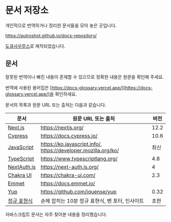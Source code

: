 # 문서 저장소

개인적으로 번역하거나 정리한 문서들을 모아 놓은 곳입니다.

https://autroshot.github.io/docs-repository/

[도큐사우루스](https://docusaurus.io/)로 제작되었습니다.

## 문서

잘못된 번역이나 빠진 내용이 존재할 수 있으므로 정확한 내용은 원문을 확인해 주세요.

번역에 사용된 용어집은 [https://docs-glossary.vercel.app/](https://docs-glossary.vercel.app/)을 확인하세요.

문서의 목록과 원문 URL 또는 출처는 다음과 같습니다.

| 문서                                                         | 원문 URL 또는 출처                                           | 버전 |
| ------------------------------------------------------------ | ------------------------------------------------------------ | ---- |
| [Next.js](https://autroshot.github.io/docs-repository/docs/next-js) | https://nextjs.org/                                          | 12.2 |
| [Cypress](https://autroshot.github.io/docs-repository/docs/cypress) | https://docs.cypress.io/                                     | 10.6 |
| [JavaScript](https://autroshot.github.io/docs-repository/docs/miscellaneous/javascript/배열과-메서드) | https://ko.javascript.info/, https://developer.mozilla.org/ko/ | 최신 |
| [TypeScript](https://autroshot.github.io/docs-repository/docs/miscellaneous/typescript) | https://www.typescriptlang.org/                              | 4.8  |
| [NextAuth.js](https://autroshot.github.io/docs-repository/docs/miscellaneous/next-auth-js) | https://next-auth.js.org/                                    | 4    |
| [Chakra UI](https://autroshot.github.io/docs-repository/docs/miscellaneous/chakra-ui) | https://chakra-ui.com/                                       | 2.3  |
| [Emmet](https://autroshot.github.io/docs-repository/docs/miscellaneous/emmet) | https://docs.emmet.io/                                       |      |
| [Yup](https://autroshot.github.io/docs-repository/docs/miscellaneous/yup) | https://github.com/jquense/yup                               | 0.32 |
| [정규 표현식](https://autroshot.github.io/docs-repository/docs/miscellaneous/regular-expression) | 손에 잡히는 10분 정규 표현식, 벤 포터, 인사이트              | 초판 |

자바스크립트 문서는 자주 찾아본 내용을 정리했습니다.
